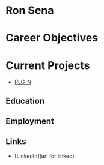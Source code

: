 # Ron Sena 

# Career Objectives

# Current Projects

* [PLG-N](plg-n/)

## Education

## Employment

## Links
* [LinkedIn](url for linked)

